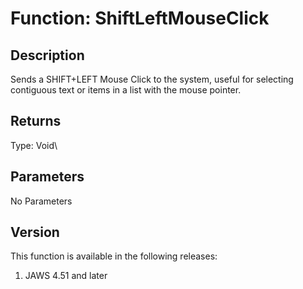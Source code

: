 # Function: ShiftLeftMouseClick

## Description

Sends a SHIFT+LEFT Mouse Click to the system, useful for selecting
contiguous text or items in a list with the mouse pointer.

## Returns

Type: Void\

## Parameters

No Parameters

## Version

This function is available in the following releases:

1.  JAWS 4.51 and later
